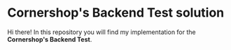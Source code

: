 # Cornershop's Backend Test solution

Hi there! In this repository you will find my implementation for the **Cornershop's Backend Test**. 
